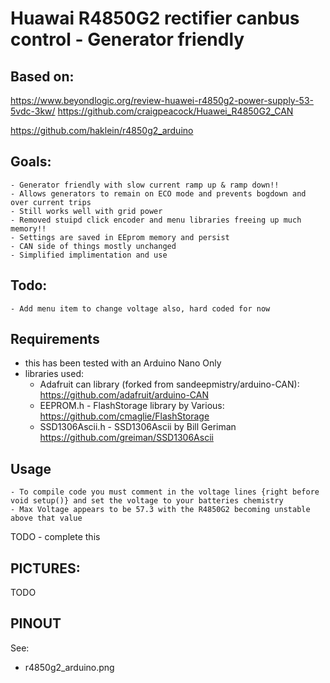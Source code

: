 # Huawai R4850G2 rectifier canbus control - Generator friendly

  ## Based on:

   https://www.beyondlogic.org/review-huawei-r4850g2-power-supply-53-5vdc-3kw/
   https://github.com/craigpeacock/Huawei_R4850G2_CAN

   https://github.com/haklein/r4850g2_arduino

  ## Goals:
    - Generator friendly with slow current ramp up & ramp down!!
    - Allows generators to remain on ECO mode and prevents bogdown and over current trips
    - Still works well with grid power
    - Removed stuipd click encoder and menu libraries freeing up much memory!!
    - Settings are saved in EEprom memory and persist
    - CAN side of things mostly unchanged
    - Simplified implimentation and use

  ## Todo:
    - Add menu item to change voltage also, hard coded for now 
  
  ## Requirements 
   
   - this has been tested with an Arduino Nano Only
   - libraries used:
      * Adafruit can library (forked from sandeepmistry/arduino-CAN):
        https://github.com/adafruit/arduino-CAN
      * EEPROM.h - FlashStorage library by Various:
        https://github.com/cmaglie/FlashStorage
      * SSD1306Ascii.h - SSD1306Ascii by Bill Geriman
         https://github.com/greiman/SSD1306Ascii


  ## Usage

    - To compile code you must comment in the voltage lines {right before void setup()} and set the voltage to your batteries chemistry
    - Max Voltage appears to be 57.3 with the R4850G2 becoming unstable above that value

TODO
    - complete this

      
  ## PICTURES:

TODO


  ## PINOUT
  See:
  - r4850g2_arduino.png

